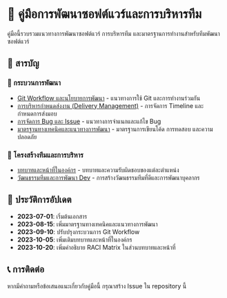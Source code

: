 # 📘 คู่มือการพัฒนาซอฟต์แวร์และการบริหารทีม

คู่มือนี้รวบรวมแนวทางการพัฒนาซอฟต์แวร์ การบริหารทีม และมาตรฐานการทำงานสำหรับทีมพัฒนาซอฟต์แวร์

## 📑 สารบัญ

### 🚀 กระบวนการพัฒนา
- [Git Workflow และนโยบายการพัฒนา](docs/workflow/git-workflow.md) - แนวทางการใช้ Git และการทำงานร่วมกัน
- [การบริหารกำหนดส่งงาน (Delivery Management)](docs/workflow/delivery-management.md) - การจัดการ Timeline และกำหนดการส่งมอบ
- [การจัดการ Bug และ Issue](docs/workflow/bug-fix.md) - แนวทางการจำแนกและแก้ไข Bug
- [มาตรฐานทางเทคนิคและแนวทางการพัฒนา](docs/standards/technical-standards.md) - มาตรฐานการเขียนโค้ด การทดสอบ และความปลอดภัย

### 👥 โครงสร้างทีมและการบริหาร
- [บทบาทและหน้าที่ในองค์กร](docs/team/roles-responsibilities.md) - บทบาทและความรับผิดชอบของแต่ละตำแหน่ง
- [วัฒนธรรมทีมและการพัฒนา Dev](docs/team/team-culture-development.md) - การสร้างวัฒนธรรมทีมที่ดีและการพัฒนาบุคลากร

## 📅 ประวัติการอัปเดต

- **2023-07-01**: เริ่มต้นเอกสาร
- **2023-08-15**: เพิ่มมาตรฐานทางเทคนิคและแนวทางการพัฒนา
- **2023-09-10**: ปรับปรุงกระบวนการ Git Workflow
- **2023-10-05**: เพิ่มเติมบทบาทและหน้าที่ในองค์กร
- **2023-10-20**: เพิ่มคำอธิบาย RACI Matrix ในส่วนบทบาทและหน้าที่

## 📞 การติดต่อ

หากมีคำถามหรือข้อเสนอแนะเกี่ยวกับคู่มือนี้ กรุณาสร้าง Issue ใน repository นี้ 